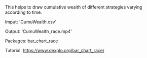 This helps to draw cumulative wealth of different strategies varying according to time.

Imput: 'CumuWealth.csv'

Output: 'CumuWealth_race.mp4'

Packages: bar_chart_race
          
Tutorial: https://www.dexplo.org/bar_chart_race/
